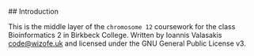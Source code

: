 ## Introduction

This is the middle layer of the `chromosome 12` coursework for the class Bioinformatics 2 in Birkbeck College.
Written by Ioannis Valasakis <code@wizofe.uk> and licensed under the GNU General Public License v3.

